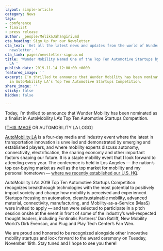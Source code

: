 ```yaml
---
layout: simple-article
category: News
tags:
- conference
- finalist
- press release
author: _people/MelikaJahangiri.md
cta_heading: Sign Up for our Newsletter
cta_text: 'Get all the latest news and updates from the world of Wunder in our monthly
  newsletter. '
cta_link: pages/newsletter-signup.md
title: 'Wunder Mobility Named One of the Top Ten Automotive Startups by Automobility
  LA '
publish_date: 2019-11-14 12:00:00 +0000
featured_image: ''
excerpt: I’m thrilled to announce that Wunder Mobility has been nominated as a finalist
  in AutoMobility LA’s Top Ten Automotive Startups Competition.
share_image: ''
sticky: false
hidden: false

---
```

Today, I’m thrilled to announce that Wunder Mobility has been nominated as a finalist in AutoMobility LA’s Top Ten Automotive Startups Competition.

\[[THIS IMAGE](https://www.dropbox.com/sh/e7mls8fh14c2u0j/AACWWCGUZP9wWhE_72eCEsU9a/AutoMobility%20LA?dl=0&preview=2018+Conference+-+Blockchain.jpg&subfolder_nav_tracking=1) OR AUTOMOBILITY LA LOGO\]

[AutoMobility LA](https://automobilityla.com/) is a four-day media and industry event where the latest in transportation innovation is unveiled and demonstrated by emerging and established players, and where mobility experts discuss autonomy, connectivity, electrification, the sharing economy and other important factors shaping our future. It is a staple mobility event that I look forward to attending every year. The conference is held in Los Angeles — the nation’s top car-buying market as well as the top market for mobility and my personal hometown — [where we recently established our U.S. HQ](https://www.wundermobility.com/blog/wunder-mobility-launches-in-the-u-s).

AutoMobility LA’s 2019 Top Ten Automotive Startups Competition recognizes breakthrough technologies with the most potential to positively impact society and change how mobility is perceived and experienced. Startups focusing on automation, clean/sustainable mobility, advanced material, connectivity, manufacturing, and Mobility-as-a-Service (MaaS) were invited to apply — and ten were selected to participate in a pitch session onsite at the event in front of some of the industry’s well-respected thought leaders, including Fontinalis Partners’ Dan Ratliff, New Mobility World’s Dirk Evenson, and Plug and Play Tech Center’s Fan Wen.

We are proud and honored to be recognized alongside other innovative mobility startups and look forward to the award ceremony on Tuesday, November 19th. Stay tuned and I hope to see you there!